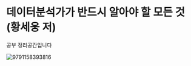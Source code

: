 # 데이터분석가가 반드시 알아야 할 모든 것(황세웅 저) 
공부 정리공간입니다

![9791158393816](https://github.com/YoungJun-Player/Everything_a_data_analyst_must_know/assets/166669781/940212d7-5dfb-42df-9965-8fc964908058)
